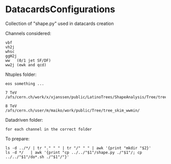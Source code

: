 DatacardsConfigurations
=======================

Collection of "shape.py" used in datacards creation

Channels considered:

    vbf
    vh2j
    whsc
    ggH2j
    ww   (0/1 jet SF/DF)
    ww2j (ewk and qcd)


Ntuples folder:

    eos something ...

    7 TeV
    /afs/cern.ch/work/x/xjanssen/public/LatinoTrees/ShapeAnalysis/Tree/tree_42x_skim_wwmin/

    8 TeV
    /afs/cern.ch/user/m/maiko/work/public/Tree/tree_skim_wwmin/


Datadriven folder:

    for each channel in the correct folder


To prepare:

    ls -d ../*/ | tr "." " " | tr "/" " " | awk '{print "mkdir "$2}'
    ls -d */   | awk '{print "cp ../../"$1"/shape.py ./"$1"/; cp ../../"$1"/do*.sh ./"$1"/"}'


